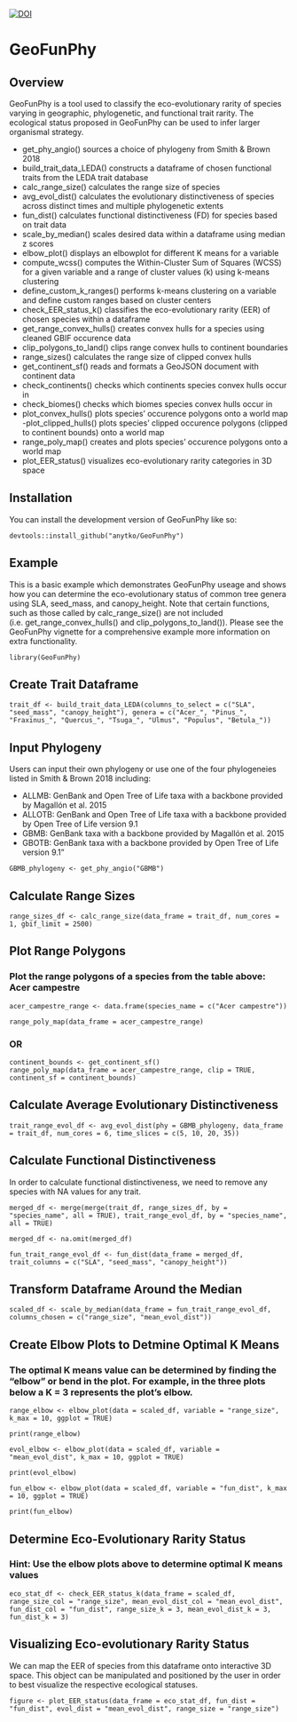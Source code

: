 <!-- README.md is generated from README.Rmd. Please edit that file -->

[![DOI](https://zenodo.org/badge/DOI/10.5281/zenodo.13845718.svg)](https://doi.org/10.5281/zenodo.13845718)

# GeoFunPhy

<!-- badges: start -->
<!-- badges: end -->

## Overview

GeoFunPhy is a tool used to classify the eco-evolutionary rarity of
species varying in geographic, phylogenetic, and functional trait
rarity. The ecological status proposed in GeoFunPhy can be used to infer
larger organismal strategy.

-   get\_phy\_angio() sources a choice of phylogeny from Smith & Brown
    2018
-   build\_trait\_data\_LEDA() constructs a dataframe of chosen
    functional traits from the LEDA trait database
-   calc\_range\_size() calculates the range size of species
-   avg\_evol\_dist() calculates the evolutionary distinctiveness of
    species across distinct times and multiple phylogenetic extents
-   fun\_dist() calculates functional distinctiveness (FD) for species
    based on trait data
-   scale\_by\_median() scales desired data within a dataframe using
    median z scores
-   elbow\_plot() displays an elbowplot for different K means for a
    variable
-   compute\_wcss() computes the Within-Cluster Sum of Squares (WCSS)
    for a given variable and a range of cluster values (k) using k-means
    clustering
-   define\_custom\_k\_ranges() performs k-means clustering on a
    variable and define custom ranges based on cluster centers
-   check\_EER\_status\_k() classifies the eco-evolutionary rarity (EER)
    of chosen species within a dataframe
-   get\_range\_convex\_hulls() creates convex hulls for a species using
    cleaned GBIF occurence data
-   clip\_polygons\_to\_land() clips range convex hulls to continent
    boundaries
-   range\_sizes() calculates the range size of clipped convex hulls
-   get\_continent\_sf() reads and formats a GeoJSON document with
    continent data
-   check\_continents() checks which continents species convex hulls
    occur in
-   check\_biomes() checks which biomes species convex hulls occur in
-   plot\_convex\_hulls() plots species’ occurence polygons onto a world
    map -plot\_clipped\_hulls() plots species’ clipped occurence
    polygons (clipped to continent bounds) onto a world map
-   range\_poly\_map() creates and plots species’ occurence polygons
    onto a world map
-   plot\_EER\_status() visualizes eco-evolutionary rarity categories in
    3D space

## Installation

You can install the development version of GeoFunPhy like so:

    devtools::install_github("anytko/GeoFunPhy")

## Example

This is a basic example which demonstrates GeoFunPhy useage and shows
how you can determine the eco-evolutionary status of common tree genera
using SLA, seed\_mass, and canopy\_height. Note that certain functions,
such as those called by calc\_range\_size() are not included
(i.e. get\_range\_convex\_hulls() and clip\_polygons\_to\_land()).
Please see the GeoFunPhy vignette for a comprehensive example more
information on extra functionality.

    library(GeoFunPhy)

## Create Trait Dataframe

    trait_df <- build_trait_data_LEDA(columns_to_select = c("SLA", "seed_mass", "canopy_height"), genera = c("Acer_", "Pinus_", "Fraxinus_", "Quercus_", "Tsuga_", "Ulmus", "Populus", "Betula_"))

## Input Phylogeny

Users can input their own phylogeny or use one of the four phylogeneies
listed in Smith & Brown 2018 including:

-   ALLMB: GenBank and Open Tree of Life taxa with a backbone provided
    by Magallón et al. 2015
-   ALLOTB: GenBank and Open Tree of Life taxa with a backbone provided
    by Open Tree of Life version 9.1
-   GBMB: GenBank taxa with a backbone provided by Magallón et al. 2015
-   GBOTB: GenBank taxa with a backbone provided by Open Tree of Life
    version 9.1”

<!-- -->

    GBMB_phylogeny <- get_phy_angio("GBMB")

## Calculate Range Sizes

    range_sizes_df <- calc_range_size(data_frame = trait_df, num_cores = 1, gbif_limit = 2500)

## Plot Range Polygons

### Plot the range polygons of a species from the table above: Acer campestre

    acer_campestre_range <- data.frame(species_name = c("Acer campestre"))

    range_poly_map(data_frame = acer_campestre_range)

### OR

    continent_bounds <- get_continent_sf()
    range_poly_map(data_frame = acer_campestre_range, clip = TRUE, continent_sf = continent_bounds)

## Calculate Average Evolutionary Distinctiveness

    trait_range_evol_df <- avg_evol_dist(phy = GBMB_phylogeny, data_frame = trait_df, num_cores = 6, time_slices = c(5, 10, 20, 35))

## Calculate Functional Distinctiveness

In order to calculate functional distinctiveness, we need to remove any
species with NA values for any trait.

    merged_df <- merge(merge(trait_df, range_sizes_df, by = "species_name", all = TRUE), trait_range_evol_df, by = "species_name", all = TRUE)

    merged_df <- na.omit(merged_df)

    fun_trait_range_evol_df <- fun_dist(data_frame = merged_df, trait_columns = c("SLA", "seed_mass", "canopy_height"))

## Transform Dataframe Around the Median

    scaled_df <- scale_by_median(data_frame = fun_trait_range_evol_df, columns_chosen = c("range_size", "mean_evol_dist"))

## Create Elbow Plots to Detmine Optimal K Means

### The optimal K means value can be determined by finding the “elbow” or bend in the plot. For example, in the three plots below a K = 3 represents the plot’s elbow.

    range_elbow <- elbow_plot(data = scaled_df, variable = "range_size", k_max = 10, ggplot = TRUE)

    print(range_elbow)

    evol_elbow <- elbow_plot(data = scaled_df, variable = "mean_evol_dist", k_max = 10, ggplot = TRUE)

    print(evol_elbow)

    fun_elbow <- elbow_plot(data = scaled_df, variable = "fun_dist", k_max = 10, ggplot = TRUE)

    print(fun_elbow)

## Determine Eco-Evolutionary Rarity Status

### Hint: Use the elbow plots above to determine optimal K means values

    eco_stat_df <- check_EER_status_k(data_frame = scaled_df, range_size_col = "range_size", mean_evol_dist_col = "mean_evol_dist", fun_dist_col = "fun_dist", range_size_k = 3, mean_evol_dist_k = 3, fun_dist_k = 3)

## Visualizing Eco-evolutionary Rarity Status

We can map the EER of species from this dataframe onto interactive 3D
space. This object can be manipulated and positioned by the user in
order to best visualize the respective ecological statuses.

    figure <- plot_EER_status(data_frame = eco_stat_df, fun_dist = "fun_dist", evol_dist = "mean_evol_dist", range_size = "range_size")
